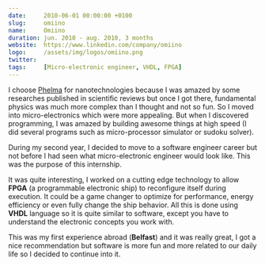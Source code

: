 ```yaml
---
date:     2010-06-01 00:00:00 +0100
slug:     omiino
name:     Omiino
duration: jun. 2010 - aug. 2010, 3 months
website:  https://www.linkedin.com/company/omiino
logo:     /assets/img/logos/omiino.png
twitter:
tags:     [Micro-electronic engineer, VHDL, FPGA]
---
```


I choose [Phelma](#phelma) for nanotechnologies because I was amazed by some researches published in scientific reviews
but once I got there, fundamental physics was much more complex than I thought and not so fun. So I moved into micro-electronics which were more appealing.
But when I discovered programming, I was amazed by building awesome things at high speed (I did several programs such as micro-processor simulator or sudoku solver).

During my second year, I decided to move to a software engineer career but not before I had seen what micro-electronic engineer would look like.
This was the purpose of this internship.

It was quite interesting, I worked on a cutting edge technology to allow **FPGA** (a programmable electronic ship) to reconfigure itself during execution.
It could be a game changer to optimize for performance, energy efficiency or even fully change the ship behavior.
All this is done using **VHDL** language so it is quite similar to software, except you have to understand the electronic concepts you work with.

This was my first experience abroad (**Belfast**) and it was really great, I got a nice recommendation but software is more fun and more related to our daily life so I decided to continue into it.
